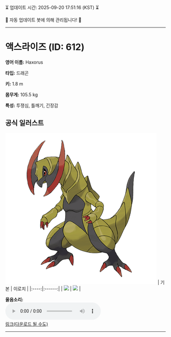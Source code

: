 
⏳ 업데이트 시간: 2025-09-20 17:51:16 (KST) ⏳

🤖 자동 업데이트 봇에 의해 관리됩니다! 🤖

---

# 액스라이즈 (ID: 612)
**영어 이름:** Haxorus

**타입:** 드래곤

**키:** 1.8 m

**몸무게:** 105.5 kg

**특성:** 투쟁심, 틀깨기, 긴장감

## 공식 일러스트
![](https://raw.githubusercontent.com/PokeAPI/sprites/master/sprites/pokemon/other/official-artwork/612.png)
| 기본 | 이로치 |
|:----:|:------:|
| <img src="http://play.pokemonshowdown.com/sprites/ani/haxorus.gif" width="200"> | <img src="http://play.pokemonshowdown.com/sprites/ani-shiny/haxorus.gif" width="200"> |

**울음소리:**<br><audio controls src="https://raw.githubusercontent.com/PokeAPI/cries/main/cries/pokemon/latest/612.ogg"></audio><br> [링크(다운로드 될 수도)](https://raw.githubusercontent.com/PokeAPI/cries/main/cries/pokemon/latest/612.ogg)


---
